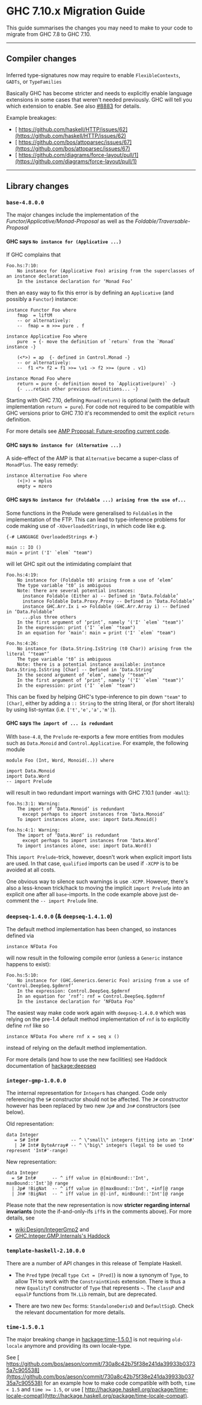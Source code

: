 


# GHC 7.10.x Migration Guide



This guide summarises the changes you may need to make to your code to migrate from GHC 7.8 to GHC 7.10.


---


## Compiler changes


###
Inferred type-signatures now may require to enable `FlexibleContexts`, `GADTs`, or `TypeFamilies`



Basically GHC has become stricter and needs to explicitly enable language extensions in some cases that weren't needed previously. GHC will tell you which extension to enable. See also [\#8883](https://gitlab.staging.haskell.org/ghc/ghc/issues/8883) for details.



Example breakages:


- [
  https://github.com/haskell/HTTP/issues/62](https://github.com/haskell/HTTP/issues/62)
- [
  https://github.com/bos/attoparsec/issues/67](https://github.com/bos/attoparsec/issues/67)
- [
  https://github.com/diagrams/force-layout/pull/1](https://github.com/diagrams/force-layout/pull/1)

---


## Library changes


### `base-4.8.0.0`



The major changes include the implementation of the *Functor/Applicative/Monad-Proposal* as well as the *Foldable/Traversable-Proposal*


#### GHC says `No instance for (Applicative ...)`



If GHC complains that


```wiki
Foo.hs:7:10:
    No instance for (Applicative Foo) arising from the superclasses of an instance declaration
    In the instance declaration for ‘Monad Foo’
```


then an easy way to fix this error is by defining an `Applicative` (and possibly a `Functor`) instance:


```
instance Functor Foo where
    fmap  = liftM
    -- or alternatively:
    --  fmap = m >>= pure . f

instance Applicative Foo where
    pure  = {- move the definition of `return` from the `Monad` instance -}

    (<*>) = ap  {- defined in Control.Monad -}
    -- or alternatively:
    --  f1 <*> f2 = f1 >>= \v1 -> f2 >>= (pure . v1)

instance Monad Foo where
    return = pure {- definition moved to `Applicative(pure)` -}
    {- ...retain other previous definitions... -}
```


Starting with GHC 7.10, defining `Monad(return)` is optional (with the default implementation `return = pure`). For code not required to be compatible with GHC versions prior to GHC 7.10 it's recommended to omit the explicit `return` definition.



For more details see [
AMP Proposal: Future-proofing current code](https://www.haskell.org/haskellwiki/Functor-Applicative-Monad_Proposal#Future-proofing_current_code).


#### GHC says `No instance for (Alternative ...)`



A side-effect of the AMP is that `Alternative` became a super-class of `MonadPlus`. The easy remedy:


```
instance Alternative Foo where
    (<|>) = mplus
    empty = mzero
```

#### GHC says `No instance for (Foldable ...) arising from the use of...`



Some functions in the Prelude were generalised to `Foldable`s in the implementation of the FTP. This can lead to type-inference problems for code making use of `-XOverloadedStrings`, in which code like e.g.


```
{-# LANGUAGE OverloadedStrings #-}

main :: IO ()
main = print ('I' `elem` "team")
```


will let GHC spit out the intimidating complaint that


```wiki
Foo.hs:4:19:
    No instance for (Foldable t0) arising from a use of ‘elem’
    The type variable ‘t0’ is ambiguous
    Note: there are several potential instances:
      instance Foldable (Either a) -- Defined in ‘Data.Foldable’
      instance Foldable Data.Proxy.Proxy -- Defined in ‘Data.Foldable’
      instance GHC.Arr.Ix i => Foldable (GHC.Arr.Array i) -- Defined in ‘Data.Foldable’
      ...plus three others
    In the first argument of ‘print’, namely ‘('I' `elem` "team")’
    In the expression: print ('I' `elem` "team")
    In an equation for ‘main’: main = print ('I' `elem` "team")

Foo.hs:4:26:
    No instance for (Data.String.IsString (t0 Char)) arising from the literal ‘"team"’
    The type variable ‘t0’ is ambiguous
    Note: there is a potential instance available: instance Data.String.IsString [Char] -- Defined in ‘Data.String’
    In the second argument of ‘elem’, namely ‘"team"’
    In the first argument of ‘print’, namely ‘('I' `elem` "team")’
    In the expression: print ('I' `elem` "team")
```


This can be fixed by helping GHC's type-inference to pin down `"team"` to `[Char]`, either by adding a `:: String` to the string literal, or (for short literals) by using list-syntax (i.e. `['t','e','a','m']`).


#### GHC says `The import of ... is redundant`



With `base-4.8`, the `Prelude` re-exports a few more entities from modules such as `Data.Monoid` and `Control.Applicative`. For example, the following module


```
module Foo (Int, Word, Monoid(..)) where

import Data.Monoid
import Data.Word
-- import Prelude
```


will result in two redundant import warnings with GHC 7.10.1 (under `-Wall`):


```wiki
foo.hs:3:1: Warning:
    The import of ‘Data.Monoid’ is redundant
      except perhaps to import instances from ‘Data.Monoid’
    To import instances alone, use: import Data.Monoid()

foo.hs:4:1: Warning:
    The import of ‘Data.Word’ is redundant
      except perhaps to import instances from ‘Data.Word’
    To import instances alone, use: import Data.Word()
```


This `import Prelude`-trick, however, doesn't work when explicit import lists are used. In that case, `qualified` imports can be used if `-XCPP` is to be avoided at all costs.



One obvious way to silence such warnings is use `-XCPP`. However, there's also a less-known trick/hack to moving the implicit `import Prelude` into an explicit one after all `base`-imports. In the code example above just de-comment the `-- import Prelude` line.


### `deepseq-1.4.0.0` (& `deepseq-1.4.1.0`)



The default method implementation has been changed, so instances defined via


```
instance NFData Foo
```


will now result in the following compile error (unless a `Generic` instance happens to exist):


```wiki
Foo.hs:5:10:
    No instance for (GHC.Generics.Generic Foo) arising from a use of ‘Control.DeepSeq.$gdmrnf’
    In the expression: Control.DeepSeq.$gdmrnf
    In an equation for ‘rnf’: rnf = Control.DeepSeq.$gdmrnf
    In the instance declaration for ‘NFData Foo’
```


The easiest way make code work again with `deepseq-1.4.0.0` which was relying on the pre-1.4 default method implementation of `rnf` is to explicitly define `rnf` like so


```
instance NFData Foo where rnf x = seq x ()
```


instead of relying on the default method implementation.



For more details (and how to use the new facilities) see Haddock documentation of [
hackage:deepseq](http://hackage.haskell.org/package/deepseq)


### `integer-gmp-1.0.0.0`



The internal representation for `Integer`s has changed. Code only referencing the `S#` constructor should not be affected. The `J#` constructor however has been replaced by two new `Jp#` and `Jn#` constructors (see below).



Old representation:


```
data Integer
   = S# Int#            -- ^ \"small\" integers fitting into an 'Int#'
   | J# Int# ByteArray# -- ^ \"big\" integers (legal to be used to represent 'Int#'-range)
```


New representation:


```
data Integer 
  = S# Int#      -- ^ iff value in @[minBound::'Int', maxBound::'Int']@ range
  | Jp# !BigNat  -- ^ iff value in @]maxBound::'Int', +inf[@ range
  | Jn# !BigNat  -- ^ iff value in @]-inf, minBound::'Int'[@ range
```


Please note that the new representation is now **stricter regarding internal invariants** (note the if-and-only-ifs `iff`s in the comments above). For more details, see


- [wiki:Design/IntegerGmp2](design/integer-gmp2) and
- [
  GHC.Integer.GMP.Internals's Haddock](http://hackage.haskell.org/package/integer-gmp-1.0.0.0/docs/GHC-Integer-GMP-Internals.html)

### `template-haskell-2.10.0.0`



There are a number of API changes in this release of Template Haskell.


- The `Pred` type (recall `type Cxt = [Pred]`) is now a synonym of `Type`, to allow TH to work with the `ConstraintKinds` extension. There is thus a new `EqualityT` constructor of `Type` that represents `~`. The `classP` and `equalP` functions from `TH.Lib` remain, but are deprecated.

- There are two new `Dec` forms: `StandaloneDerivD` and `DefaultSigD`. Check the relevant documentation for more details.

### `time-1.5.0.1`



The major breaking change in [
hackage:time-1.5.0.1](http://hackage.haskell.org/package/time-1.5.0.1) is not requiring `old-locale` anymore and providing its own locale-type. 



See [
https://github.com/bos/aeson/commit/730a8c42b75f38e241da39933b03735a7c905538](https://github.com/bos/aeson/commit/730a8c42b75f38e241da39933b03735a7c905538) for an example how to make code compatible with both, `time < 1.5` and `time >= 1.5`, or use [
http://hackage.haskell.org/package/time-locale-compat](http://hackage.haskell.org/package/time-locale-compat).



